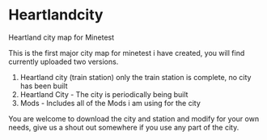 # Heartlandcity
Heartland city map for Minetest

This is the first major city map for minetest i have created, you will find currently uploaded two versions.

1. Heartland city (train station) only the train station is complete, no city has been built
2. Heartland City - The city is periodically being built
3. Mods - Includes all of the Mods i am using for the city

You are welcome to download the city and station and modify for your own needs, give us a shout out somewhere if you use any part of the city. 

